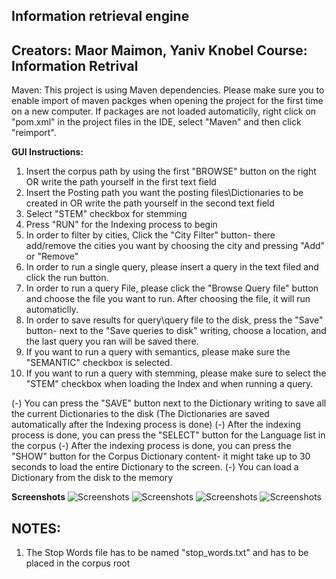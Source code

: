 Information retrieval engine
------------------------------------
Creators: Maor Maimon, Yaniv Knobel
Course: Information Retrival
------------------------------------

Maven:
This project is using Maven dependencies.
Please make sure you to enable import of maven packges when opening the project for the first time on a new computer.
If packages are not loaded automaticlly, right click on "pom.xml" in the project files in the IDE, select "Maven" and then click "reimport".

<b>GUI Instructions:</b>
1. Insert the corpus path by using the first "BROWSE" button on the right OR write the path yourself in the first text field
2. Insert the Posting path you want the posting files\Dictionaries to be created in OR write the path yourself in the second text field
3. Select "STEM" checkbox for stemming
4. Press "RUN" for the Indexing process to begin
5. In order to filter by cities, Click the "City Filter" button- there add/remove the cities you want by choosing the city and pressing "Add" or "Remove"
6. In order to run a single query, please insert a query in the text filed and click the run button. 
7. In order to run a query File, please click the "Browse Query file" button and choose the file you want to run. After choosing the file, it will run automaticlly.
8. In order to save results for query\query file to the disk, press the "Save" button- next to the "Save queries to disk" writing, choose a location, and the last query you ran will be saved there.
8. If you want to run a query with semantics, please make sure the "SEMANTIC" checkbox is selected.
9. If you want to run a query with stemming, please make sure to select the "STEM" checkbox when loading the Index and when running a query.

(-) You can press the "SAVE" button next to the Dictionary writing to save all the current Dictionaries to the disk (The Dictionaries are saved automatically after the Indexing process is done)
(-) After the indexing process is done, you can press the "SELECT" button for the Language list in the corpus
(-) After the indexing process is done, you can press the "SHOW" button for the Corpus Dictionary content- it might take up to 30 seconds to load the entire Dictionary to the screen.
(-) You can load a Dictionary from the disk to the memory

<b>Screenshots</b>
![Screenshots](https://i.ibb.co/jLQLQJ0/1.jpg)
![Screenshots](https://i.ibb.co/0ctWML7/2.jpg)
![Screenshots](https://i.ibb.co/CPz3G3J/3.jpg)
![Screenshots](https://i.ibb.co/6Pd8Ht5/4.jpg)


NOTES:
------
1. The Stop Words file has to be named "stop_words.txt" and has to be placed in the corpus root
